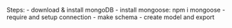 Steps:
    - download & install mongoDB
    - install mongoose:
        npm i mongoose
    - require and setup connection
    - make schema
    - create model and export 